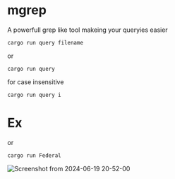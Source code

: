 # mgrep
A powerfull grep like tool makeing your queryies easier
```console
cargo run query filename
```
or
```console
cargo run query 
```
for case insensitive 
```console
cargo run query i
```
# Ex
or
```console
cargo run Federal
```
![Screenshot from 2024-06-19 20-52-00](https://github.com/MubarizHaroon0/mgrep/assets/161754323/abd54ae6-5504-42b3-ab82-176a7db9715b)



